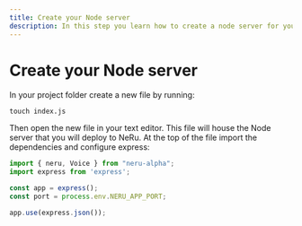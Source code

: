 ```yaml
---
title: Create your Node server
description: In this step you learn how to create a node server for your NeRu Project.
---
```


# Create your Node server

In your project folder create a new file by running:

```
touch index.js
```

Then open the new file in your text editor. This file will house the Node server that you will deploy to NeRu. At the top of the file import the dependencies and configure express:

```javascript
import { neru, Voice } from "neru-alpha";
import express from 'express';

const app = express();
const port = process.env.NERU_APP_PORT;

app.use(express.json());
```
